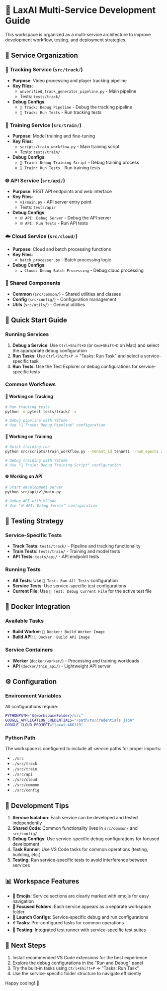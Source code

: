 # 🚀 LaxAI Multi-Service Development Guide

This workspace is organized as a multi-service architecture to improve development workflow, testing, and deployment strategies.

## 📁 Service Organization

### 🎯 **Tracking Service** (`src/track/`)

- **Purpose**: Video processing and player tracking pipeline
- **Key Files**:
  - `unverified_track_generator_pipeline.py` - Main pipeline
  - Tests: `tests/track/`
- **Debug Configs**:
  - `🎯 Track: Debug Pipeline` - Debug the tracking pipeline
  - `🎯 Track: Run Tests` - Run tracking tests

### 🧠 **Training Service** (`src/train/`)

- **Purpose**: Model training and fine-tuning
- **Key Files**:
  - `scripts/train_workflow.py` - Main training script
  - Tests: `tests/train/`
- **Debug Configs**:
  - `🧠 Train: Debug Training Script` - Debug training process
  - `🧠 Train: Run Tests` - Run training tests

### 🌐 **API Service** (`src/api/`)

- **Purpose**: REST API endpoints and web interface
- **Key Files**:
  - `v1/main.py` - API server entry point
  - Tests: `tests/api/`
- **Debug Configs**:
  - `🌐 API: Debug Server` - Debug the API server
  - `🌐 API: Run Tests` - Run API tests

### ☁️ **Cloud Service** (`src/cloud/`)

- **Purpose**: Cloud and batch processing functions
- **Key Files**:
  - `batch_processor.py` - Batch processing logic
- **Debug Configs**:
  - `☁️ Cloud: Debug Batch Processing` - Debug cloud processing

### 🔧 **Shared Components**

- **Common** (`src/common/`) - Shared utilities and classes
- **Config** (`src/config/`) - Configuration management
- **Utils** (`src/utils/`) - General utilities

## 🎯 Quick Start Guide

### Running Services

1. **Debug a Service**: Use `Ctrl+Shift+D` (or `Cmd+Shift+D` on Mac) and select the appropriate debug configuration
2. **Run Tasks**: Use `Ctrl+Shift+P` → "Tasks: Run Task" and select a service-specific task
3. **Run Tests**: Use the Test Explorer or debug configurations for service-specific tests

### Common Workflows

#### 🎯 Working on Tracking

```bash
# Run tracking tests
python -m pytest tests/track/ -v

# Debug pipeline with VSCode
# Use "🎯 Track: Debug Pipeline" configuration
```

#### 🧠 Working on Training

```bash
# Quick training run
python src/scripts/train_workflow.py --tenant_id tenant1 --num_epochs 3

# Debug training with VSCode
# Use "🧠 Train: Debug Training Script" configuration
```

#### 🌐 Working on API

```bash
# Start development server
python src/api/v1/main.py

# Debug API with VSCode
# Use "🌐 API: Debug Server" configuration
```

## 🧪 Testing Strategy

### Service-Specific Tests

- **Track Tests**: `tests/track/` - Pipeline and tracking functionality
- **Train Tests**: `tests/train/` - Training and model tests
- **API Tests**: `tests/api/` - API endpoint tests

### Running Tests

- **All Tests**: Use `🧪 Test: Run All Tests` configuration
- **Service Tests**: Use service-specific test configurations
- **Current File**: Use `🧪 Test: Debug Current File` for the active test file

## 🐳 Docker Integration

### Available Tasks

- **Build Worker**: `🐳 Docker: Build Worker Image`
- **Build API**: `🐳 Docker: Build API Image`

### Service Containers

- **Worker** (`docker/worker/`) - Processing and training workloads
- **API** (`docker/thin_api/`) - Lightweight API server

## ⚙️ Configuration

### Environment Variables

All configurations require:

```bash
PYTHONPATH="${workspaceFolder}/src"
GOOGLE_APPLICATION_CREDENTIALS="/path/to/credentials.json"
GOOGLE_CLOUD_PROJECT="laxai-466119"
```

### Python Path

The workspace is configured to include all service paths for proper imports:

- `./src`
- `./src/track`
- `./src/train`
- `./src/api`
- `./src/cloud`
- `./src/common`
- `./src/config`

## 🔧 Development Tips

1. **Service Isolation**: Each service can be developed and tested independently
2. **Shared Code**: Common functionality lives in `src/common/` and `src/config/`
3. **Debug Configs**: Use service-specific debug configurations for focused development
4. **Task Runner**: Use VS Code tasks for common operations (testing, building, etc.)
5. **Testing**: Run service-specific tests to avoid interference between services

## 📊 Workspace Features

- **🎨 Emojis**: Service sections are clearly marked with emojis for easy navigation
- **🎯 Focused Folders**: Each service appears as a separate workspace folder
- **🚀 Launch Configs**: Service-specific debug and run configurations
- **⚡ Tasks**: Pre-configured tasks for common operations
- **🧪 Testing**: Integrated test runner with service-specific test suites

## 🚀 Next Steps

1. Install recommended VS Code extensions for the best experience
2. Explore the debug configurations in the "Run and Debug" panel
3. Try the built-in tasks using `Ctrl+Shift+P` → "Tasks: Run Task"
4. Use the service-specific folder structure to navigate efficiently

Happy coding! 🎉

